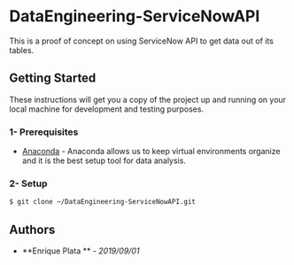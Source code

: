 # DataEngineering-ServiceNowAPI
This is a proof of concept on using ServiceNow API to get data out of its tables.

## Getting Started
These instructions will get you a copy of the project up and running on your local machine for development and testing purposes.

### 1- Prerequisites
* [Anaconda]() - Anaconda allows us to keep virtual environments organize and it is the best setup tool for data analysis. 

### 2- Setup

```sh
$ git clone ~/DataEngineering-ServiceNowAPI.git
```

## Authors
* **Enrique Plata ** - *2019/09/01*